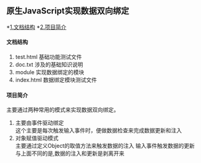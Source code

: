 ## 原生JavaScript实现数据双向绑定

*[1.文档结构](#_1)
*[2.项目简介](#_2)

#### 文档结构   

1. test.html  基础功能测试文件
2. doc.txt   涉及的基础知识说明
3. module    实现数据绑定的模块
4. index.html 数据绑定模块测试文件


#### 项目简介
主要通过两种常用的模式来实现数据双向绑定。

1. 主要由事件驱动绑定   
  这个主要是每次触发输入事件时，便做数据检查来完成数据更新和注入
2. 对象赋值驱动模式   
  主要通过定义Object的取值方法来触发数据的注入
  输入事件触发数据的更新
  与上面不同的是,数据的注入和更新是剥离开来
